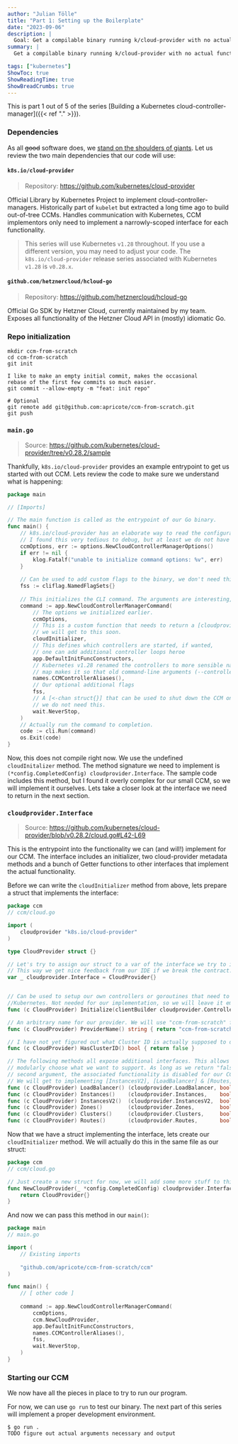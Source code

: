 ```yaml
---
author: "Julian Tölle"
title: "Part 1: Setting up the Boilerplate"
date: "2023-09-06"
description: |
  Goal: Get a compilable binary running k/cloud-provider with no actual functionality yet.
summary: |
  Get a compilable binary running k/cloud-provider with no actual functionality yet.

tags: ["kubernetes"]
ShowToc: true
ShowReadingTime: true
ShowBreadCrumbs: true
---
```


This is part 1 out of 5 of the series [Building a Kubernetes cloud-controller-manager]({{< ref "." >}}).

### Dependencies

As all ~~good~~ software does, we [stand on the shoulders of giants](https://xkcd.com/2347/). Let us review the two main dependencies that our code will use:

#### `k8s.io/cloud-provider`

> Repository: https://github.com/kubernetes/cloud-provider

Official Library by Kubernetes Project to implement cloud-controller-managers.
Historically part of `kubelet` but extracted a long time ago to build out-of-tree CCMs.
Handles communication with Kubernetes, CCM implementors only need to implement a narrowly-scoped interface for each functionality.

> This series will use Kubernetes `v1.28` throughout.
> If you use a different version, you may need to adjust your code.
> The `k8s.io/cloud-provider` release series associated with Kubernetes `v1.28` is `v0.28.x`.

#### `github.com/hetznercloud/hcloud-go`

> Repository: https://github.com/hetznercloud/hcloud-go

Official Go SDK by Hetzner Cloud, currently maintained by my team.
Exposes all functionality of the Hetzner Cloud API in (mostly) idiomatic Go.

### Repo initialization

```shell
mkdir ccm-from-scratch
cd ccm-from-scratch
git init

I like to make an empty initial commit, makes the occasional
rebase of the first few commits so much easier.
git commit --allow-empty -m "feat: init repo"

# Optional
git remote add git@github.com:apricote/ccm-from-scratch.git
git push
```

### `main.go`

> Source: https://github.com/kubernetes/cloud-provider/tree/v0.28.2/sample

Thankfully, `k8s.io/cloud-provider` provides an example entrypoint to get us started with out CCM. Lets review the code to make sure we understand what is happening:

```go
package main

// [Imports]

// The main function is called as the entrypoint of our Go binary.
func main() { 
	// k8s.io/cloud-provider has an elaborate way to read the configuration from flags.
	// I found this very tedious to debug, but at least we do not have to do this ourselves.
	ccmOptions, err := options.NewCloudControllerManagerOptions()
	if err != nil {
		klog.Fatalf("unable to initialize command options: %v", err)
	}
	
	// Can be used to add custom flags to the binary, we don't need this.
	fss := cliflag.NamedFlagSets{}
	
	// This initializes the CLI command. The arguments are interesting, so lets take a closer look:
	command := app.NewCloudControllerManagerCommand(
		// The options we initialized earlier.
		ccmOptions,
		// This is a custom function that needs to return a [cloudprovider.Interface],
		// we will get to this soon.
		cloudInitializer,
		// This defines which controllers are started, if wanted,
		// one can add additional controller loops heroe
		app.DefaultInitFuncConstructors,
		// Kubernetes v1.28 renamed the controllers to more sensible names, this
		// map makes it so that old command-line arguments (--controllers) still work
		names.CCMControllerAliases(),
		// Our optional additional flags
		fss,
		// A [<-chan struct{}] that can be used to shut down the CCM on demand,
		// we do not need this. 
		wait.NeverStop,
	)
	// Actually run the command to completion.
	code := cli.Run(command)
	os.Exit(code)
}
```

Now, this does not compile right now. We use the undefined `cloudInitalizer` method. The method signature we need to implement is `(*config.CompletedConfig) cloudprovider.Interface`. The sample code includes this method, but I found it overly complex for our small CCM, so we will implement it ourselves. Lets take a closer look at the interface we need to return in the next section.

### `cloudprovider.Interface`

> Source: https://github.com/kubernetes/cloud-provider/blob/v0.28.2/cloud.go#L42-L69

This is the entrypoint into the functionality we can (and will!) implement for our CCM. The interface includes an initializer, two cloud-provider metadata methods and a bunch of Getter functions to other interfaces that implement the actual functionality.

Before we can write the `cloudInitializer` method from above, lets prepare a struct that implements the interface:

```go
package ccm
// ccm/cloud.go

import (
	cloudprovider "k8s.io/cloud-provider"
)

type CloudProvider struct {}

// Let's try to assign our struct to a var of the interface we try to implement.
// This way we get nice feedback from our IDE if we break the contract.
var _ cloudprovider.Interface = CloudProvider{}


// Can be used to setup our own controllers or goroutines that need to talk to
//Kubernetes. Not needed for our implementation, so we will leave it empty.
func (c CloudProvider) Initialize(clientBuilder cloudprovider.ControllerClientBuilder, stop <-chan struct{}) {}

// An arbitrary name for our provider. We will use "ccm-from-scratch" for this example.
func (c CloudProvider) ProviderName() string { return "ccm-from-scratch" }

// I have not yet figured out what Cluster ID is actually supposed to do. We can disable it.
func (c CloudProvider) HasClusterID() bool { return false }

// The following methods all expose additional interfaces. This allows us to
// modularly choose what we want to support. As long as we return "false" as the
// second argument, the associated functionality is disabled for our CCM.
// We will get to implementing [InstancesV2], [LoadBalancer] & [Routes] in later parts of this series.
func (c CloudProvider) LoadBalancer() (cloudprovider.LoadBalancer, bool) { return nil, false }
func (c CloudProvider) Instances()    (cloudprovider.Instances,    bool) { return nil, false }
func (c CloudProvider) InstancesV2()  (cloudprovider.InstancesV2,  bool) { return nil, false }
func (c CloudProvider) Zones()        (cloudprovider.Zones,        bool) { return nil, false }
func (c CloudProvider) Clusters()     (cloudprovider.Clusters,     bool) { return nil, false }
func (c CloudProvider) Routes()       (cloudprovider.Routes,       bool) { return nil, false }
```

Now that we have a struct implementing the interface, lets create our `cloudInitializer` method. We will actually do this in the same file as our struct:

```go
package ccm
// ccm/cloud.go

// Just create a new struct for now, we will add some more stuff to this later.
func NewCloudProvider(_ *config.CompletedConfig) cloudprovider.Interface {
	return CloudProvider{}
}
```

And now we can pass this method in our `main()`:

```go {hl_lines=[7,15]}
package main
// main.go

import (
	// Existing imports
	
	"github.com/apricote/ccm-from-scratch/ccm"
)

func main() {
	// [ other code ]
	
	command := app.NewCloudControllerManagerCommand(
		ccmOptions,
		ccm.NewCloudProvider,
		app.DefaultInitFuncConstructors,
		names.CCMControllerAliases(),
		fss,
		wait.NeverStop, 
	)
}
```

### Starting our CCM

We now have all the pieces in place to try to run our program.

For now, we can use `go run` to test our binary. The next part of this series will implement a proper development environment.

```shell
$ go run . 
TODO figure out actual arguments necessary and output
```
